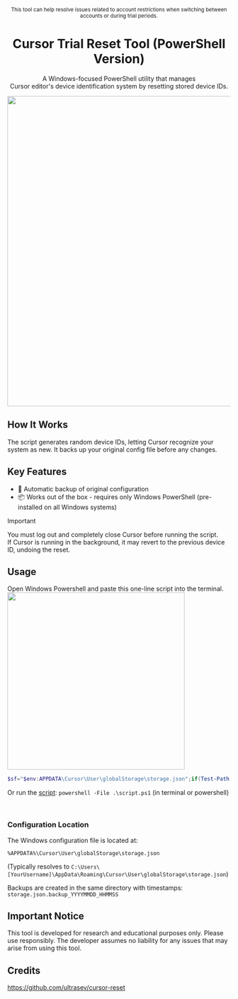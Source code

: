 <div align="center">
<sup>This tool can help resolve issues related to account restrictions when switching between accounts or during trial periods.</sup>
<h1>Cursor Trial Reset Tool (PowerShell Version)</h1>
<p>A Windows-focused PowerShell utility that manages<br> Cursor editor's device identification system by resetting stored device IDs.</p>  
<img width="700" src="https://github.com/user-attachments/assets/d2622897-98e3-489e-9f08-198987497765"><br>
</div>

## How It Works
The script generates random device IDs, letting Cursor recognize your system as new. It backs up your original config file before any changes.

## Key Features
- 🔄 Automatic backup of original configuration
- 📦 Works out of the box - requires only Windows PowerShell (pre-installed on all Windows systems)

> [!IMPORTANT]  
> You must log out and completely close Cursor before running the script.  
> If Cursor is running in the background, it may revert to the previous device ID, undoing the reset.

## Usage
Open Windows Powershell and paste this one-line script into the terminal.  
<img width="400" src="https://github.com/user-attachments/assets/fb6a8c9a-0925-4cca-ae60-e882b3ef6cdc">

```powershell
$sf="$env:APPDATA\Cursor\User\globalStorage\storage.json";if(Test-Path $sf){Copy-Item $sf "$sf.backup_$(Get-Date -Format 'yyyyMMdd_HHmmss')";$c=Get-Content -Raw $sf}else{$d=@{};New-Item -ItemType Directory (Split-Path $sf) -Force};function Get-RandHex{$b=New-Object byte[] 32;(New-Object Security.Cryptography.RNGCryptoServiceProvider).GetBytes($b);-join($b|%{'{0:x2}' -f $_})};$c=$c -replace '(?<="telemetry.machineId":\s*")[^"]*(?=")', (Get-RandHex) -replace '(?<="telemetry.macMachineId":\s*")[^"]*(?=")', (Get-RandHex) -replace '(?<="telemetry.devDeviceId":\s*")[^"]*(?=")', (New-Guid).Guid;Set-Content -Path $sf -Value $c -NoNewline;$d=[System.Text.RegularExpressions.Regex]::Matches($c,'"telemetry\.(machineId|macMachineId|devDeviceId)":\s*"([^"]*)"')|ForEach-Object{$_.Groups[2].Value}|Select-Object -First 3;Write-Host "`n✅ Cursor Trial Successfully Reset - New Device IDs Generated:`n";@{machineId=$d[0];macMachineId=$d[1];devDeviceId=$d[2]}|ConvertTo-Json
```

Or run the [script](script.ps1): `powershell -File .\script.ps1` (in terminal or powershell)

<br>

### Configuration Location
The Windows configuration file is located at:
```
%APPDATA%\Cursor\User\globalStorage\storage.json
```
(Typically resolves to `C:\Users\[YourUsername]\AppData\Roaming\Cursor\User\globalStorage\storage.json`)

Backups are created in the same directory with timestamps: `storage.json.backup_YYYYMMDD_HHMMSS`

## Important Notice
This tool is developed for research and educational purposes only. Please use responsibly.
The developer assumes no liability for any issues that may arise from using this tool.

## Credits
https://github.com/ultrasev/cursor-reset
